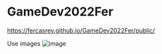 # GameDev2022Fer

https://fercasrey.github.io/GameDev2022Fer/public/


Use images
![image](https://user-images.githubusercontent.com/113211140/192844313-78e6acfa-9333-4302-b730-9f59d4c754c4.png)
